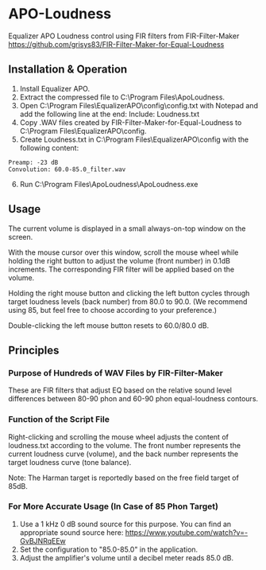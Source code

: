 # APO-Loudness
Equalizer APO Loudness control using FIR filters from FIR-Filter-Maker <https://github.com/grisys83/FIR-Filter-Maker-for-Equal-Loudness>

## Installation & Operation
1. Install Equalizer APO.
2. Extract the compressed file to C:\Program Files\ApoLoudness.
3. Open C:\Program Files\EqualizerAPO\config\config.txt with Notepad and add the following line at the end: Include: Loudness.txt
4. Copy .WAV files created by FIR-Filter-Maker-for-Equal-Loudness to C:\Program Files\EqualizerAPO\config.
5. Create Loudness.txt in C:\Program Files\EqualizerAPO\config with the following content:
```
Preamp: -23 dB
Convolution: 60.0-85.0_filter.wav
```
6. Run C:\Program Files\ApoLoudness\ApoLoudness.exe

## Usage
The current volume is displayed in a small always-on-top window on the screen.

With the mouse cursor over this window, scroll the mouse wheel while holding the right button to adjust the volume (front number) in 0.1dB increments. The corresponding FIR filter will be applied based on the volume.

Holding the right mouse button and clicking the left button cycles through target loudness levels (back number) from 80.0 to 90.0. (We recommend using 85, but feel free to choose according to your preference.)

Double-clicking the left mouse button resets to 60.0/80.0 dB.

## Principles

### Purpose of Hundreds of WAV Files by FIR-Filter-Maker
These are FIR filters that adjust EQ based on the relative sound level differences between 80-90 phon and 60-90 phon equal-loudness contours.

### Function of the Script File
Right-clicking and scrolling the mouse wheel adjusts the content of loudness.txt according to the volume. The front number represents the current loudness curve (volume), and the back number represents the target loudness curve (tone balance).

Note: The Harman target is reportedly based on the free field target of 85dB.

### For More Accurate Usage (In Case of 85 Phon Target)
1. Use a 1 kHz 0 dB sound source for this purpose. You can find an appropriate sound source here: <https://www.youtube.com/watch?v=-GvBJNRqEEw>
2. Set the configuration to "85.0-85.0" in the application.
3. Adjust the amplifier's volume until a decibel meter reads 85.0 dB.
